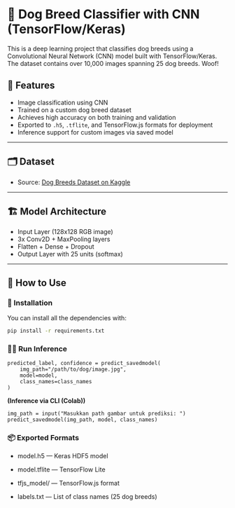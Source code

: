 # 🐾 Dog Breed Classifier with CNN (TensorFlow/Keras)

This is a deep learning project that classifies dog breeds using a Convolutional Neural Network (CNN) model built with TensorFlow/Keras. The dataset contains over 10,000 images spanning 25 dog breeds. Woof!

## 🧠 Features
- Image classification using CNN
- Trained on a custom dog breed dataset
- Achieves high accuracy on both training and validation
- Exported to `.h5`, `.tflite`, and TensorFlow.js formats for deployment
- Inference support for custom images via saved model

---

## 🗂️ Dataset
- Source: [Dog Breeds Dataset on Kaggle](https://www.kaggle.com/datasets/imbikramsaha/dog-breeds)



---

## 🏗️ Model Architecture
- Input Layer (128x128 RGB image)
- 3x Conv2D + MaxPooling layers
- Flatten + Dense + Dropout
- Output Layer with 25 units (softmax)

---

## 🚀 How to Use

### 🔧 Installation
You can install all the dependencies with:

```bash
pip install -r requirements.txt
```
### 🏃‍♂️ Run Inference
```
predicted_label, confidence = predict_savedmodel(
    img_path="/path/to/dog/image.jpg", 
    model=model, 
    class_names=class_names
)
```

**(Inference via CLI (Colab))**
```
img_path = input("Masukkan path gambar untuk prediksi: ")
predict_savedmodel(img_path, model, class_names)
```
### 📦 Exported Formats
- model.h5 — Keras HDF5 model

- model.tflite — TensorFlow Lite

- tfjs_model/ — TensorFlow.js format

- labels.txt — List of class names (25 dog breeds)
